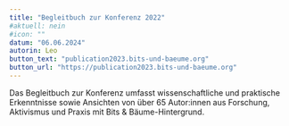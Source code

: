 ```yaml
---
title: "Begleitbuch zur Konferenz 2022"
#aktuell: nein
#icon: ""
datum: "06.06.2024"
autorin: Leo
button_text: "publication2023.bits-und-baeume.org"
button_url: "https://publication2023.bits-und-baeume.org"
---
```

Das Begleitbuch zur Konferenz umfasst wissenschaftliche und praktische Erkenntnisse sowie Ansichten von über 65 Autor:innen aus Forschung, Aktivismus und Praxis mit Bits & Bäume-Hintergrund.
